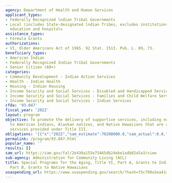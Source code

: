 ```yaml
---
agency: Department of Health and Human Services
applicant_types:
- Federally Recognized lndian Tribal Governments
- Local (includes State-designated lndian Tribes, excludes institutions of higher
  education and hospitals
assistance_types:
- Formula Grants
authorizations:
- VI, Older Americans Act of 1965. 92 Stat. 1513. Pub. L. 89, 73.
beneficiary_types:
- American Indian
- Federally Recognized Indian Tribal Governments
- Senior Citizen (60+)
categories:
- Community Development - Indian Action Services
- Health - Indian Health
- Housing - Indian Housing
- Income Security and Social Services - Disabled and Handicapped Services
- Income Security and Social Services - Families and Child Welfare Services
- Income Security and Social Services - Indian Services
cfda: '93.047'
fiscal_year: '2022'
layout: program
objective: To promote the delivery of supportive services, including nutrition services,
  to American Indians, Alaskan natives, and Native Hawaiians that are comparable to
  services provided under Title III.
obligations: '[{"x":"2022","sam_estimate":70208000.0,"sam_actual":0.0,"usa_spending_actual":56629394.25},{"x":"2023","sam_estimate":0.0,"sam_actual":0.0,"usa_spending_actual":35697551.75},{"x":"2024","sam_estimate":0.0,"sam_actual":0.0,"usa_spending_actual":0.0}]'
permalink: /program/93.047.html
popular_name: ''
results: []
sam_url: https://sam.gov/fal/2e430a155e75465db24ebe1adb82a5a3/view
sub-agency: Administration for Community Living (ACL)
title: Special Programs for the Aging, Title VI, Part A, Grants to Indian Tribes,
  Part B, Grants to Native Hawaiians
usaspending_url: https://www.usaspending.gov/search/?hash=f5c799a3ea41a4737e1cccad19da1faf
---
```

